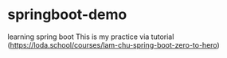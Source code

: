 # springboot-demo
learning spring boot
This is my practice via tutorial (https://loda.school/courses/lam-chu-spring-boot-zero-to-hero)

